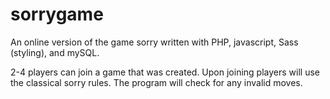 # sorrygame

An online version of the game sorry written with PHP, javascript, Sass (styling), and mySQL.

2-4 players can join a game that was created. Upon joining players will use the classical sorry rules. The program will check for any invalid moves.
